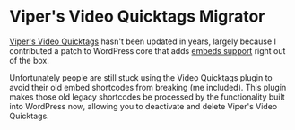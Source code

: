 # Viper's Video Quicktags Migrator

[Viper's Video Quicktags](https://wordpress.org/plugins/vipers-video-quicktags/) hasn't been updated in years, largely because I contributed a patch to WordPress core that adds [embeds support](http://codex.wordpress.org/Embeds) right out of the box.

Unfortunately people are still stuck using the Video Quicktags plugin to avoid their old embed shortcodes from breaking (me included). This plugin makes those old legacy shortcodes be processed by the functionality built into WordPress now, allowing you to deactivate and delete Viper's Video Quicktags.
